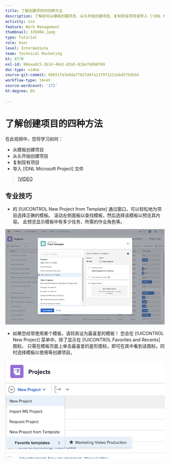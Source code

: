 ```yaml
---
title: 了解创建项目的四种方法
description: 了解如何从模板创建项目、从头开始创建项目、复制现有项目或导入 [!DNL Microsoft Project] 文件。
activity: use
feature: Work Management
thumbnail: 335084.jpeg
type: Tutorial
role: User
level: Intermediate
team: Technical Marketing
kt: 8770
exl-id: 98eaadc5-1b1d-4641-83a5-818e7dd60769
doc-type: video
source-git-commit: 6b651fa3e8da77627d4fa1379f1221ebd5793b34
workflow-type: tm+mt
source-wordcount: '171'
ht-degree: 0%

---
```


# 了解创建项目的四种方法

在此视频中，您将学习如何：

* 从模板创建项目
* 从头开始创建项目
* 复制现有项目
* 导入 [!DNL Microsoft Project] 文件

>[!VIDEO](https://video.tv.adobe.com/v/335084/?quality=12&learn=on)

## 专业技巧

* 的 [!UICONTROL New Project from Template] 通过窗口，可以轻松地为项目选择正确的模板。 滚动左侧面板以查找模板，然后选择该模板以预览其内容。 此预览显示模板中有多少任务、所需的作业角色等。

![[!UICONTROL New Project from Template] 窗口](assets/planner-fund-new-project-from-template-window.png)

* 如果您经常使用某个模板，请将其设为最喜爱的模板！ 您会在 [!UICONTROL New Project] 菜单中，除了显示在 [!UICONTROL Favorites and Recents] 图标。 只需在模板页面上单击最喜爱的星形图标，即可在其中看到该图标，同时选择模板以使用等创建项目。

![[!UICONTROL Favorite templates] 列表 [!UICONTROL New Project] 按钮](assets/planner-fund-template-favorites.png)

<!---
learn more:
create a project using a template
create a project
copy a project
import a project from Microsoft Project
--->
